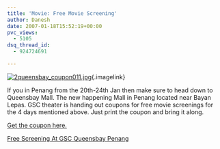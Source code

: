 ```yaml
---
title: 'Movie: Free Movie Screening'
author: Danesh
date: 2007-01-18T15:52:19+00:00
pvc_views:
  - 5105
dsq_thread_id:
  - 924724691

---
```

[<img alt="2queensbay_coupon011.jpg" id="image55" src="/techblog/wp-content/uploads/2007/01/2queensbay_coupon011.jpg" />][1]{.imagelink}

If you in Penang from the 20th-24th Jan then make sure to head down to Queensbay Mall. The new happening Mall in Penang located near Bayan Lepas. GSC theater is handing out coupons for free movie screenings for the 4 days mentioned above. Just print the coupon and bring it along.

<a target="_blank" href="http://www.gsc.com.my/version2/offers/img/2queensbay_couponv2_01.jpg">Get the coupon here.</a>

[Free Screening At GSC Queensbay Penang][2]

 [1]: /techblog/wp-content/uploads/2007/01/2queensbay_coupon011.jpg "2queensbay_coupon011.jpg"
 [2]: http://www.gsc.com.my/version2/offers/offers.asp?search=queensbay_coupon